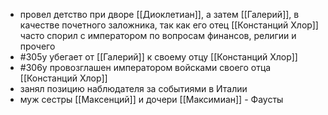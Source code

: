* провел детство при дворе [[Диоклетиан]], а затем [[Галерий]], в качестве почетного заложника, так как его отец [[Констанций Хлор]] часто спорил с императором по вопросам финансов, религии и прочего
* #305y убегает от [[Галерий]] к своему отцу [[Констанций Хлор]]
* #306y провозглашен императором войсками своего отца [[Констанций Хлор]]
* занял позицию наблюдателя за событиями в Италии
* муж сестры [[Максенций]] и дочери [[Максимиан]] - Фаусты  